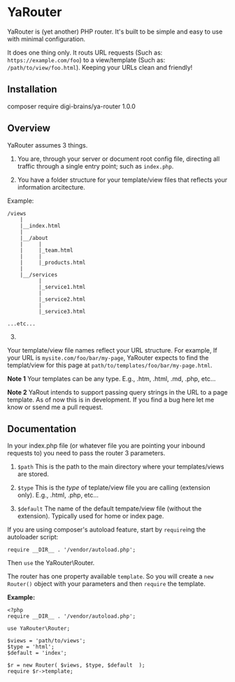 # YaRouter

YaRouter is (yet another) PHP router. It's built to be simple and easy to use with minimal configuration.

It does one thing only. It routs URL requests (Such as: `https://example.com/foo`) to a view/template (Such as: `/path/to/view/foo.html`). Keeping your URLs clean and friendly!

## Installation

composer require digi-brains/ya-router 1.0.0

## Overview

YaRouter assumes 3 things.

1. You are, through your server or document root config file, directing all traffic through a single entry point; such as `index.php`.

2. You have a folder structure for your template/view files that reflects your information arcitecture.

Example:

```
/views
	|
	|__index.html
	|
	|__/about
	|	  |
	|	  |_team.html
	|	  |
	|	  |_products.html
	|
	|__/services
		  |
		  |_service1.html
		  |
		  |_service2.html
		  |
		  |_service3.html

...etc...

```

3. 

Your template/view file names reflect your URL structure. For example, If your URL is `mysite.com/foo/bar/my-page`, YaRouter expects to find the templat/view for this page at `path/to/templates/foo/bar/my-page.html`.

**Note 1** Your templates can be any type. E.g., .htm, .html, .md, .php, etc...

**Note 2** YaRout intends to support passing query strings in the URL to a page template. As of now this is in development. If you find a bug here let me know or ssend me a pull request.

## Documentation

In your index.php file (or whatever file you are pointing your inbound requests to) you need to pass the router 3 parameters.

1. `$path` This is the path to the main directory where your templates/views are stored.

2. `$type` This is the _type_ of teplate/view file you are calling (extension only). E.g., .html, .php, etc...

3. `$default` The name of the default tempate/view file (without the extension). Typically used for home or index page.

If you are using composer's autoload feature, start by `require`ing the autoloader script:

`require __DIR__ . '/vendor/autoload.php';`


Then `use` the YaRouter\Router.

The router has one property available `template`. So you will create a `new Router()` object with your parameters and then `require` the template.

**Example:**

```
<?php
require __DIR__ . '/vendor/autoload.php';

use YaRouter\Router;

$views = 'path/to/views';
$type = 'html';
$default = 'index';

$r = new Router( $views, $type, $default  );
require $r->template;
```
